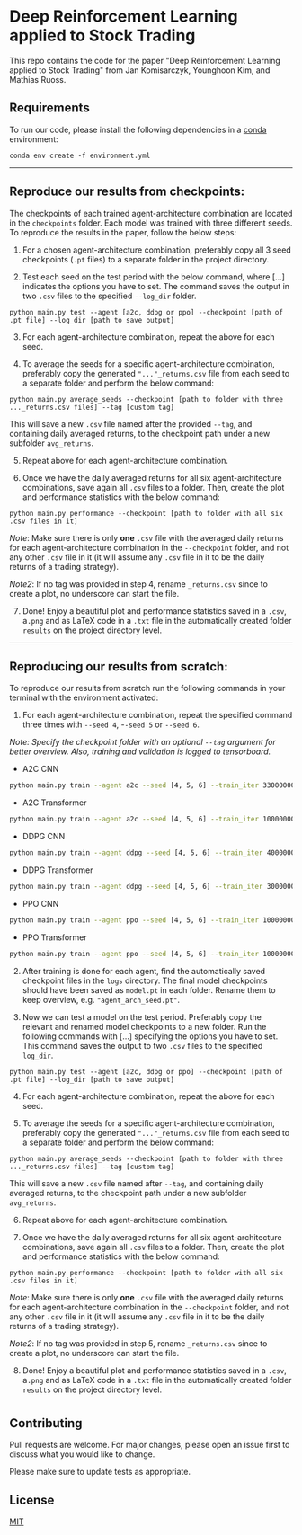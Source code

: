 

# Deep Reinforcement Learning applied to Stock Trading


This repo contains the code for the paper "Deep Reinforcement Learning applied to Stock Trading" from Jan Komisarczyk, Younghoon Kim, and Mathias Ruoss.



## Requirements

To run our code, please install the following dependencies in a [conda](https://docs.conda.io/projects/conda/en/latest/user-guide/install/download.html) environment:


```
conda env create -f environment.yml 
```


---

## Reproduce our results from checkpoints:

The checkpoints of each trained agent-architecture combination are located in the ```checkpoints``` folder. Each model was trained with three different seeds. To reproduce the results in the paper, follow the below steps:

1) For a chosen agent-architecture combination, preferably copy all 3 seed checkpoints (```.pt``` files) to a separate folder in the project directory. 

2) Test each seed on the test period with the below command, where [...] indicates the options you have to set. The command saves the output in two ```.csv``` files to the specified ```--log_dir``` folder.
```
python main.py test --agent [a2c, ddpg or ppo] --checkpoint [path of .pt file] --log_dir [path to save output]
```

3) For each agent-architecture combination, repeat the above for each seed.

4) To average the seeds for a specific agent-architecture combination, preferably copy the generated ```"..."_returns.csv``` file from each seed to a separate folder and perform the below command:
```
python main.py average_seeds --checkpoint [path to folder with three ..._returns.csv files] --tag [custom tag]
```
This will save a new ```.csv``` file named after the provided ```--tag```, and containing daily averaged returns, to the checkpoint path under a new subfolder ```avg_returns```.

5) Repeat above for each agent-architecture combination.

6) Once we have the daily averaged returns for all six agent-architecture combinations, save again all ```.csv``` files to a folder. Then, create the plot and performance statistics with the below command:
```
python main.py performance --checkpoint [path to folder with all six .csv files in it]
```
*Note*: Make sure there is only **one** ```.csv``` file with the averaged daily returns for each agent-architecture combination in the ```--checkpoint``` folder, and not any other ```.csv``` file in it (it will assume any ```.csv``` file in it to be the daily returns of a trading strategy).

*Note2*: If no tag was provided in step 4, rename ```_returns.csv``` since to create a plot, no underscore can start the file.

7) Done! Enjoy a beautiful plot and performance statistics saved in a ```.csv```, a```.png``` and as LaTeX code in a ```.txt``` file in the automatically created folder ```results``` on the project directory level.

---
## Reproducing our results from scratch:
To reproduce our results from scratch run the following commands in your terminal with the environment activated:


1) For each agent-architecture combination, repeat the specified command three times with ```--seed 4```, -```-seed 5``` or ```--seed 6```.

*Note: Specify the checkpoint folder with an optional ```--tag``` argument for better overview. Also, training and validation is logged to tensorboard.*

- A2C CNN
```bash
python main.py train --agent a2c --seed [4, 5, 6] --train_iter 33000000 --ent_coef 1e-4
```
- A2C Transformer
```bash
python main.py train --agent a2c --seed [4, 5, 6] --train_iter 10000000 --arch transformer --ent_coef 1e-4
```
- DDPG CNN
```bash
python main.py train --agent ddpg --seed [4, 5, 6] --train_iter 4000000 --lr_actor 1e-5 --batch_size 128
```
- DDPG Transformer
```bash
python main.py train --agent ddpg --seed [4, 5, 6] --train_iter 3000000 --lr_actor 1e-5 --batch_size 128 --arch transformer
```
- PPO CNN
```bash
python main.py train --agent ppo --seed [4, 5, 6] --train_iter 10000000 --ent_coef 1e-1
```
- PPO Transformer
```bash
python main.py train --agent ppo --seed [4, 5, 6] --train_iter 10000000 --ent_coef 1e-1 --arch transformer
```

2) After training is done for each agent, find the automatically saved checkpoint files in the ```logs``` directory. The final model checkpoints should have been saved as  ```model.pt``` in each folder. Rename them to keep overview, e.g. ```"agent_arch_seed.pt"```.

3) Now we can test a model on the test period. Preferably copy the relevant and renamed model checkpoints to a new folder. Run the following commands with [...] specifying the options you have to set. This command saves the output to two ```.csv``` files to the specified ```log_dir```.
```
python main.py test --agent [a2c, ddpg or ppo] --checkpoint [path of .pt file] --log_dir [path to save output]
```

4) For each agent-architecture combination, repeat the above for each seed.

5) To average the seeds for a specific agent-architecture combination, preferably copy the generated ```"..."_returns.csv``` file from each seed to a separate folder and perform the below command:
```
python main.py average_seeds --checkpoint [path to folder with three ..._returns.csv files] --tag [custom tag]
```
This will save a new ```.csv``` file named after ```--tag```, and containing daily averaged returns, to the checkpoint path under a new subfolder ```avg_returns```.

6) Repeat above for each agent-architecture combination.

7) Once we have the daily averaged returns for all six agent-architecture combinations, save again all ```.csv``` files to a folder. Then, create the plot and performance statistics with the below command:

```
python main.py performance --checkpoint [path to folder with all six .csv files in it]
```

*Note*: Make sure there is only **one** ```.csv``` file with the averaged daily returns for each agent-architecture combination in the ```--checkpoint``` folder, and not any other ```.csv``` file in it (it will assume any ```.csv``` file in it to be the daily returns of a trading strategy).

*Note2*: If no tag was provided in step 5, rename ```_returns.csv``` since to create a plot, no underscore can start the file.

8) Done! Enjoy a beautiful plot and performance statistics saved in a ```.csv```, a```.png``` and as LaTeX code in a ```.txt``` file in the automatically created folder ```results``` on the project directory level.

#

## Contributing
Pull requests are welcome. For major changes, please open an issue first to discuss what you would like to change.

Please make sure to update tests as appropriate.

## License
[MIT](https://choosealicense.com/licenses/mit/)